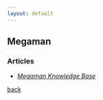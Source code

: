 ```yaml
---
layout: default
---
```


## Megaman

### Articles

* _[Megaman Knowledge Base](http://megaman.wikia.com/wiki/Mega_Man_Wiki)_

[back](../)